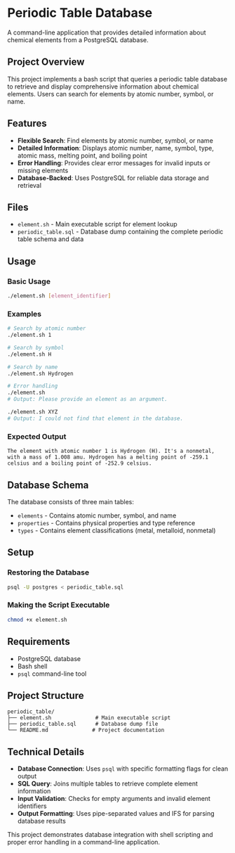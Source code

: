 # Periodic Table Database

A command-line application that provides detailed information about chemical elements from a PostgreSQL database.

## Project Overview

This project implements a bash script that queries a periodic table database to retrieve and display comprehensive information about chemical elements. Users can search for elements by atomic number, symbol, or name.

## Features

- **Flexible Search**: Find elements by atomic number, symbol, or name
- **Detailed Information**: Displays atomic number, name, symbol, type, atomic mass, melting point, and boiling point
- **Error Handling**: Provides clear error messages for invalid inputs or missing elements
- **Database-Backed**: Uses PostgreSQL for reliable data storage and retrieval

## Files

- `element.sh` - Main executable script for element lookup
- `periodic_table.sql` - Database dump containing the complete periodic table schema and data

## Usage

### Basic Usage
```bash
./element.sh [element_identifier]
```

### Examples
```bash
# Search by atomic number
./element.sh 1

# Search by symbol
./element.sh H

# Search by name
./element.sh Hydrogen

# Error handling
./element.sh
# Output: Please provide an element as an argument.

./element.sh XYZ
# Output: I could not find that element in the database.
```

### Expected Output
```
The element with atomic number 1 is Hydrogen (H). It's a nonmetal, with a mass of 1.008 amu. Hydrogen has a melting point of -259.1 celsius and a boiling point of -252.9 celsius.
```

## Database Schema

The database consists of three main tables:

- `elements` - Contains atomic number, symbol, and name
- `properties` - Contains physical properties and type reference
- `types` - Contains element classifications (metal, metalloid, nonmetal)

## Setup

### Restoring the Database
```bash
psql -U postgres < periodic_table.sql
```

### Making the Script Executable
```bash
chmod +x element.sh
```

## Requirements

- PostgreSQL database
- Bash shell
- `psql` command-line tool

## Project Structure

```
periodic_table/
├── element.sh              # Main executable script
├── periodic_table.sql      # Database dump file
└── README.md              # Project documentation
```

## Technical Details

- **Database Connection**: Uses `psql` with specific formatting flags for clean output
- **SQL Query**: Joins multiple tables to retrieve complete element information
- **Input Validation**: Checks for empty arguments and invalid element identifiers
- **Output Formatting**: Uses pipe-separated values and IFS for parsing database results

This project demonstrates database integration with shell scripting and proper error handling in a command-line application.